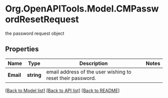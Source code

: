 # Org.OpenAPITools.Model.CMPasswordResetRequest
the password request object

## Properties

Name | Type | Description | Notes
------------ | ------------- | ------------- | -------------
**Email** | **string** | email address of the user wishing to reset their password. | 

[[Back to Model list]](../README.md#documentation-for-models) [[Back to API list]](../README.md#documentation-for-api-endpoints) [[Back to README]](../README.md)

